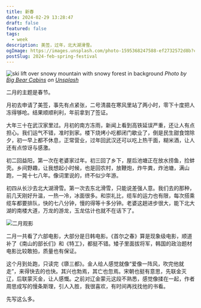 ```yaml
---
title: 新春
date: 2024-02-29 13:28:47
draft: false
featured: false
tags:
  - week
description: 美签，过年，北大湖滑雪。
ogImage: https://images.unsplash.com/photo-1595368247588-ef2732572d8b?crop=entropy&cs=tinysrgb&fit=max&fm=jpg&ixid=M3wzNjAwOTd8MHwxfHNlYXJjaHwyOHx8c2tpfGVufDB8MHx8fDE3MDk2MTI4Mzl8MA&ixlib=rb-4.0.3&q=80&w=1080
postSlug: 2024-feb-spring-festival
---
```


![ski lift over snowy mountain with snowy forest in background](https://images.unsplash.com/photo-1595368247588-ef2732572d8b?crop=entropy&cs=tinysrgb&fit=max&fm=jpg&ixid=M3wzNjAwOTd8MHwxfHNlYXJjaHwyOHx8c2tpfGVufDB8MHx8fDE3MDk2MTI4Mzl8MA&ixlib=rb-4.0.3&q=80&w=1080)
_Photo by [Big Bear Cabins](https://unsplash.com/@bigbearcabins?utm_source=Obsidian%20Image%20Inserter%20Plugin&utm_medium=referral) on [Unsplash](https://unsplash.com/?utm_source=Obsidian%20Image%20Inserter%20Plugin&utm_medium=referral)_

二月的主题是春节。

月初去申请了美签，事先有点紧张，二号清晨在寒风里站了两小时，零下十度把人冻得够呛。结果顺顺利利，年前拿到了签证。

大年三十在武汉家里过。月初的南方冻雨，新闻上看到高铁延误严重，还让人有点担心。我们运气不错，准时到家。楼下烧烤小吃都闭门歇业了，倒是民生甜食馆除夕，初一早上都不休息，正常营业，过年回武汉还可以吃上热干面，糊米酒，让人还有点惊讶与感激。

初二回益阳，第一次在老婆家过年。初三回了乡下，屋后池塘正在放水捞鱼，捡蚌壳。乡间野趣，让我想起小时候，也是回农村，放鞭炮，炸牛粪，炸池塘，满山跑，一晃十七八年。像词里说的，终不似少年游。

初四从长沙去北大湖滑雪。第一次去东北滑雪，只能说差强人意。我们去的那种，前几天刚好升温，一热一冷，冰面很多。和崇礼比，缆车的运力也有限，每次搭乘缆车都要排队，快的七八分钟，慢的得等十多分钟。老婆这趟进步很大，能下北大湖的南楼大道，万龙的游龙，玉龙估计也就不在话下了。

![二月观影](https://p6-juejin.byteimg.com/tos-cn-i-k3u1fbpfcp/7c3651cbf1a541499084f2fc2000ac8a~tplv-k3u1fbpfcp-jj-mark:0:0:0:0:q75.image#?w=1920&h=1440&s=114017&e=jpg&b=e51692)

二月一共看了六部电影，大部分是日韩电影。《首尔之春》算是现象级电影，顺道补了《南山的部长们》和《特工》，都挺不错。矮子里面拔将军，韩国的政治题材电影比较敢拍，质量也有保证。

这个月到处跑，只读完《隳三都》。金人给人感觉就像“爱像一阵风，吹完他就走”，来得快去的也快。其兴也勃焉，其亡也忽焉。宋朝也挺有意思，先联金灭辽，后联蒙灭金，让人感慨。之前对辽金蒙元这段不熟悉，感觉像揉在一起，作者周思成写的慢条斯理，引人入胜，我很喜欢，有时间再找找他的书看。

先写这么多。
